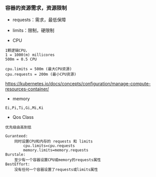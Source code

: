 ### 容器的资源需求，资源限制
- requests：需求，最低保障
- limits：限制，硬限制

- CPU
```
1颗逻辑CPU，
1 = 1000(m) millicores
500m = 0.5 CPU

cpu.limits = 500m (最大CPU资源)
cpu.requests = 200m (最小CPU资源)
```
https://kubernetes.io/docs/concepts/configuration/manage-compute-resources-container/
- memory
```
Ei,Pi,Ti,Gi,Mi,Ki
```

- Qos Class
```
优先级由高到低

Guranteed:
    同时设置CPU和内存的 requests 和 limits
        cpu.limits=cpu.requests
        memory.limits=memory.requests
Burstale:
    至少有一个容器设置CPU或memory的requests属性
BestEffort: 
    没有任何一个容器设置了requests或limits属性
```
